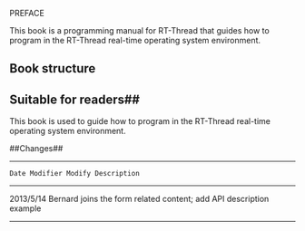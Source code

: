 PREFACE

This book is a programming manual for RT-Thread that guides how to program in the RT-Thread real-time operating system environment.

## Book structure ##

## Suitable for readers##

This book is used to guide how to program in the RT-Thread real-time operating system environment.

##Changes##

-------------------------------------------------- ----------------------
    Date Modifier Modify Description
---------- ----------- ----------------------------- ------------------
  2013/5/14 Bernard joins the form related content; add API description example
-------------------------------------------------- ----------------------
